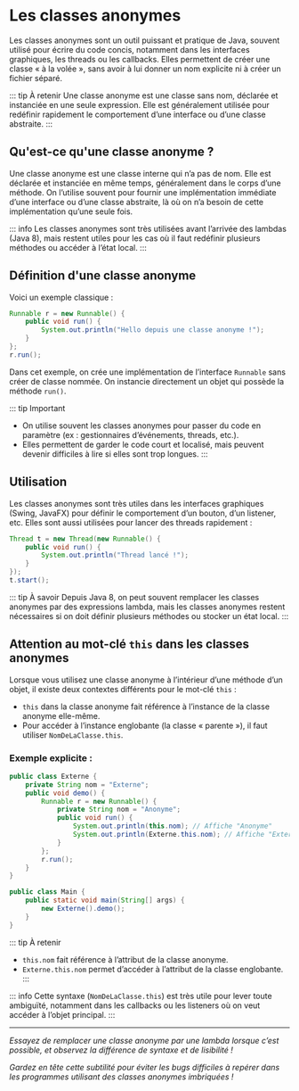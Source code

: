 # Les classes anonymes

Les classes anonymes sont un outil puissant et pratique de Java, souvent utilisé pour écrire du code concis, notamment dans les interfaces graphiques, les threads ou les callbacks. Elles permettent de créer une classe « à la volée », sans avoir à lui donner un nom explicite ni à créer un fichier séparé.

::: tip À retenir
Une classe anonyme est une classe sans nom, déclarée et instanciée en une seule expression. Elle est généralement utilisée pour redéfinir rapidement le comportement d’une interface ou d’une classe abstraite.
:::

## Qu'est-ce qu'une classe anonyme ?

Une classe anonyme est une classe interne qui n’a pas de nom. Elle est déclarée et instanciée en même temps, généralement dans le corps d’une méthode. On l’utilise souvent pour fournir une implémentation immédiate d’une interface ou d’une classe abstraite, là où on n’a besoin de cette implémentation qu’une seule fois.

::: info
Les classes anonymes sont très utilisées avant l’arrivée des lambdas (Java 8), mais restent utiles pour les cas où il faut redéfinir plusieurs méthodes ou accéder à l’état local.
:::

## Définition d'une classe anonyme

Voici un exemple classique :

```java
Runnable r = new Runnable() {
    public void run() {
        System.out.println("Hello depuis une classe anonyme !");
    }
};
r.run();
```

Dans cet exemple, on crée une implémentation de l’interface `Runnable` sans créer de classe nommée. On instancie directement un objet qui possède la méthode `run()`.

::: tip Important
- On utilise souvent les classes anonymes pour passer du code en paramètre (ex : gestionnaires d’événements, threads, etc.).
- Elles permettent de garder le code court et localisé, mais peuvent devenir difficiles à lire si elles sont trop longues.
:::

## Utilisation

Les classes anonymes sont très utiles dans les interfaces graphiques (Swing, JavaFX) pour définir le comportement d’un bouton, d’un listener, etc. Elles sont aussi utilisées pour lancer des threads rapidement :

```java
Thread t = new Thread(new Runnable() {
    public void run() {
        System.out.println("Thread lancé !");
    }
});
t.start();
```

::: tip À savoir
Depuis Java 8, on peut souvent remplacer les classes anonymes par des expressions lambda, mais les classes anonymes restent nécessaires si on doit définir plusieurs méthodes ou stocker un état local.
:::

## Attention au mot-clé `this` dans les classes anonymes

Lorsque vous utilisez une classe anonyme à l’intérieur d’une méthode d’un objet, il existe deux contextes différents pour le mot-clé `this` :

- `this` dans la classe anonyme fait référence à l’instance de la classe anonyme elle-même.
- Pour accéder à l’instance englobante (la classe « parente »), il faut utiliser `NomDeLaClasse.this`.

### Exemple explicite :

```java
public class Externe {
    private String nom = "Externe";
    public void demo() {
        Runnable r = new Runnable() {
            private String nom = "Anonyme";
            public void run() {
                System.out.println(this.nom); // Affiche "Anonyme"
                System.out.println(Externe.this.nom); // Affiche "Externe"
            }
        };
        r.run();
    }
}

public class Main {
    public static void main(String[] args) {
        new Externe().demo();
    }
}
```

::: tip À retenir
- `this.nom` fait référence à l’attribut de la classe anonyme.
- `Externe.this.nom` permet d’accéder à l’attribut de la classe englobante.
:::

::: info
Cette syntaxe (`NomDeLaClasse.this`) est très utile pour lever toute ambiguïté, notamment dans les callbacks ou les listeners où on veut accéder à l’objet principal.
:::

---

*Essayez de remplacer une classe anonyme par une lambda lorsque c’est possible, et observez la différence de syntaxe et de lisibilité !*

*Gardez en tête cette subtilité pour éviter les bugs difficiles à repérer dans les programmes utilisant des classes anonymes imbriquées !*
